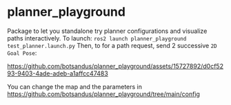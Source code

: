 # planner_playground
Package to let you standalone try planner configurations and visualize paths interactively.
To launch: `ros2 launch planner_playground test_planner.launch.py`
Then, to for a path request, send 2 successive `2D Goal Pose`:

https://github.com/botsandus/planner_playground/assets/15727892/d0cf5293-9403-4ade-adeb-a1affcc47483

You can change the map and the parameters in https://github.com/botsandus/planner_playground/tree/main/config
